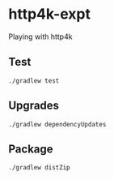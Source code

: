 # http4k-expt
Playing with http4k

## Test
```
./gradlew test
```

## Upgrades
```
./gradlew dependencyUpdates
```

## Package
```
./gradlew distZip
```
~~~~